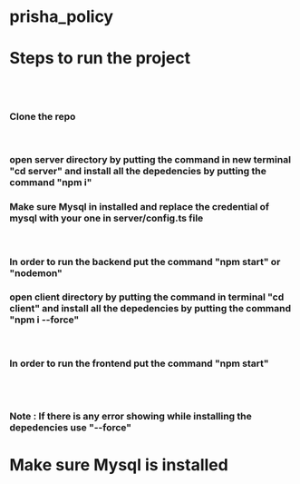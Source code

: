 # prisha_policy

<h1>Steps to run the project</h1>
<br>
<br>
<h3>Clone the repo</h3>
<br>
<h3>open server directory by putting the command in new terminal "cd server" and install all the depedencies by putting the command "npm i"</h3>
<h3>Make sure Mysql in installed and replace the credential of mysql with your one in server/config.ts file </h3>
<br>
<h3>In order to run the backend put the command "npm start" or "nodemon" </h3>
<h3>open client directory by putting the command in terminal "cd client" and install all the depedencies by putting the command "npm i --force"</h3>
<br>
<h3>In order to run the frontend put the command "npm start"</h3>
<br>
<br>
<h3>Note : If there is any error showing while installing the depedencies use "--force"
</h3>


<h1>Make sure Mysql is installed</h1>
